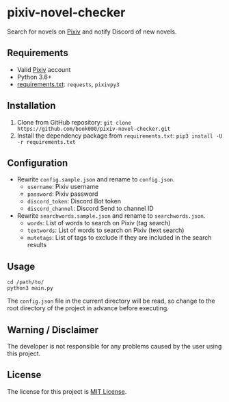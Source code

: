 # pixiv-novel-checker

Search for novels on [Pixiv](https://pixiv.net/) and notify Discord of new novels.

## Requirements

- Valid [Pixiv](https://pixiv.net/) account
- Python 3.6+
- [requirements.txt](requirements.txt): `requests`, `pixivpy3`

## Installation

1. Clone from GitHub repository: `git clone https://github.com/book000/pixiv-novel-checker.git`
2. Install the dependency package from `requirements.txt`: `pip3 install -U -r requirements.txt`

## Configuration

- Rewrite `config.sample.json` and rename to `config.json`.
  - `username`: Pixiv username
  - `password`: Pixiv password
  - `discord_token`: Discord Bot token
  - `discord_channel`: Discord Send to channel ID
- Rewrite `searchwords.sample.json` and rename to `searchwords.json`.
  - `words`: List of words to search on Pixiv (tag search)
  - `textwords`: List of words to search on Pixiv (text search)
  - `mutetags`: List of tags to exclude if they are included in the search results

## Usage

```shell
cd /path/to/
python3 main.py
```

The `config.json` file in the current directory will be read, so change to the root directory of the project in advance before executing.

## Warning / Disclaimer

The developer is not responsible for any problems caused by the user using this project.

## License

The license for this project is [MIT License](LICENSE).
